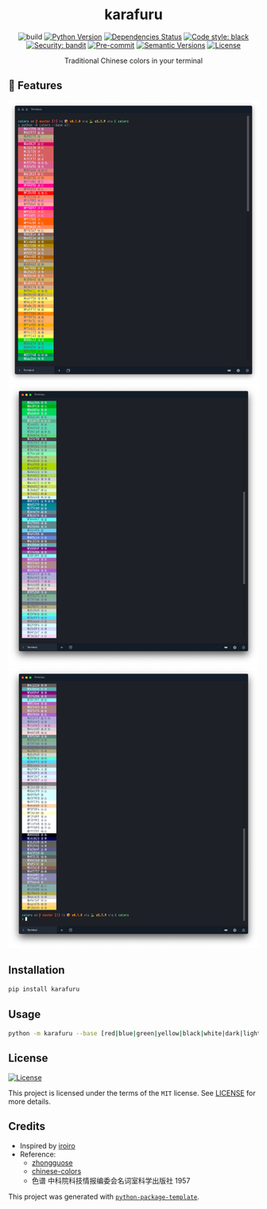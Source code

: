 <center>
<h1>karafuru</h1>
</center>

<div align="center">

![build](https://github.com/ChenghaoMou/karafuru/workflows/build/badge.svg) [![Python Version](https://img.shields.io/pypi/pyversions/karafuru.svg)](https://pypi.org/project/karafuru/) [![Dependencies Status](https://img.shields.io/badge/dependencies-up%20to%20date-brightgreen.svg)](https://github.com/ChenghaoMou/karafuru/pulls?utf8=%E2%9C%93&q=is%3Apr%20author%3Aapp%2Fdependabot) [![Code style: black](https://img.shields.io/badge/code%20style-black-000000.svg)](https://github.com/psf/black) [![Security: bandit](https://img.shields.io/badge/security-bandit-green.svg)](https://github.com/PyCQA/bandit)
[![Pre-commit](https://img.shields.io/badge/pre--commit-enabled-brightgreen?logo=pre-commit&logoColor=white)](https://github.com/ChenghaoMou/karafuru/blob/master/.pre-commit-config.yaml) [![Semantic Versions](https://img.shields.io/badge/%F0%9F%9A%80-semantic%20versions-informational.svg)](https://github.com/ChenghaoMou/karafuru/releases) [![License](https://img.shields.io/github/license/ChenghaoMou/karafuru)](https://github.com/ChenghaoMou/karafuru/blob/master/LICENSE)

Traditional Chinese colors in your terminal
</div>

## 🚀 Features

<center>
<img src="https://raw.githubusercontent.com/ChenghaoMou/karafuru/master/colors1.png?token=AHUICOOUND5BUYWKXA3RQGS7P2LG2">
<img src="https://raw.githubusercontent.com/ChenghaoMou/karafuru/master/colors2.png?token=AHUICOJGAJTXPA6PNEMIFCC7P2LH6">
<img src="https://raw.githubusercontent.com/ChenghaoMou/karafuru/master/colors3.png?token=AHUICON627KEZ6LKE3T7WXS7P2LI6">
</center>

## Installation

```bash
pip install karafuru
```

## Usage

```bash
python -m karafuru --base [red|blue|green|yellow|black|white|dark|light|metal|all]
```

## License

[![License](https://img.shields.io/github/license/ChenghaoMou/karafuru)](https://github.com/ChenghaoMou/karafuru/blob/master/LICENSE)

This project is licensed under the terms of the `MIT` license. See [LICENSE](https://github.com/ChenghaoMou/karafuru/blob/master/LICENSE) for more details.


## Credits

- Inspired by [iroiro](https://github.com/antfu/iroiro)
- Reference:
  - [zhongguose](http://zhongguose.com/)
  - [chinese-colors](https://github.com/zerosoul/chinese-colors)
  - 色谱 中科院科技情报编委会名词室科学出版社 1957


This project was generated with [`python-package-template`](https://github.com/TezRomacH/python-package-template).
